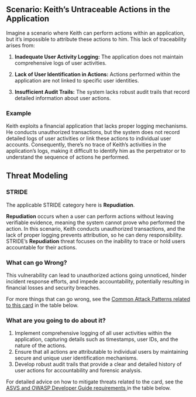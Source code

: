 ## Scenario: Keith’s Untraceable Actions in the Application

Imagine a scenario where Keith can perform actions within an application, but it’s impossible to attribute these actions to him. This lack of traceability arises from:

1. **Inadequate User Activity Logging:** The application does not maintain comprehensive logs of user activities.

2. **Lack of User Identification in Actions:** Actions performed within the application are not linked to specific user identities.

3. **Insufficient Audit Trails:** The system lacks robust audit trails that record detailed information about user actions.

### Example

Keith exploits a financial application that lacks proper logging mechanisms. He conducts unauthorized transactions, but the system does not record detailed logs of user activities or link these actions to individual user accounts. Consequently, there’s no trace of Keith’s activities in the application’s logs, making it difficult to identify him as the perpetrator or to understand the sequence of actions he performed.

## Threat Modeling

### STRIDE

The applicable STRIDE category here is **Repudiation**.

**Repudiation** occurs when a user can perform actions without leaving verifiable evidence, meaning the system cannot prove who performed the action.
In this scenario, Keith conducts unauthorized transactions, and the lack of proper logging prevents attribution, so he can deny responsibility.
STRIDE’s **Repudiation** threat focuses on the inability to trace or hold users accountable for their actions.

### What can go Wrong?

This vulnerability can lead to unauthorized actions going unnoticed, hinder incident response efforts, and impede accountability, potentially resulting in financial losses and security breaches.

For more things that can go wrong, see the [Common Attack Patterns related to this card](#mapping 'Common Attack Patterns related to this card [internal]') in the table below.

### What are you going to do about it?

1. Implement comprehensive logging of all user activities within the application, capturing details such as timestamps, user IDs, and the nature of the actions.
2. Ensure that all actions are attributable to individual users by maintaining secure and unique user identification mechanisms.
3. Develop robust audit trails that provide a clear and detailed history of user actions for accountability and forensic analysis.

For detailed advice on how to mitigate threats related to the card, see the [ASVS and OWASP Developer Guide requirements ](#mapping 'ASVS and OWASP Developer Guide requirements [internal]') in the table below.
